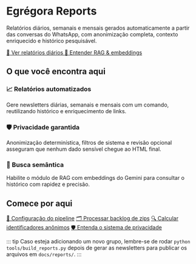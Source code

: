 <div class="hero-banner">
  <h1>Egrégora Reports</h1>
  <p>
    Relatórios diários, semanais e mensais gerados automaticamente a partir das
    conversas do WhatsApp, com anonimização completa, contexto enriquecido e
    histórico pesquisável.
  </p>
  <div class="hero-actions">
    <a class="primary" href="reports/daily/index.md">
      <span class="twemoji">📅</span>
      Ver relatórios diários
    </a>
    <a class="secondary" href="docs/embeddings.md">
      <span class="twemoji">🧠</span>
      Entender RAG & embeddings
    </a>
  </div>
</div>

## O que você encontra aqui

<div class="card-grid">
  <div class="feature-card">
    <h3>📈 Relatórios automatizados</h3>
    <p>
      Gere newsletters diárias, semanais e mensais com um comando,
      reutilizando histórico e enriquecimento de links.
    </p>
  </div>
  <div class="feature-card">
    <h3>🛡️ Privacidade garantida</h3>
    <p>
      Anonimização determinística, filtros de sistema e revisão opcional
      asseguram que nenhum dado sensível chegue ao HTML final.
    </p>
  </div>
  <div class="feature-card">
    <h3>🔎 Busca semântica</h3>
    <p>
      Habilite o módulo de RAG com embeddings do Gemini para consultar o
      histórico com rapidez e precisão.
    </p>
  </div>
</div>

## Comece por aqui

<div class="quick-links">
  <a href="README.md">🚀 Configuração do pipeline</a>
  <a href="backlog_processing.md">🗂️ Processar backlog de zips</a>
  <a href="discover.md">🔍 Calcular identificadores anônimos</a>
  <a href="privacy.md">🛡️ Entenda o sistema de privacidade</a>
</div>

::: tip
Caso esteja adicionando um novo grupo, lembre-se de rodar
`python tools/build_reports.py` depois de gerar as newsletters para publicar os
arquivos em `docs/reports/`.
:::
